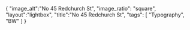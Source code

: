 {
 "image_alt":"No 45 Redchurch St", 
"image_ratio": "square",
"layout":"lightbox",
"title":"No 45 Redchurch St",
 "tags": [
  "Typography",
  "BW"
 ]
}